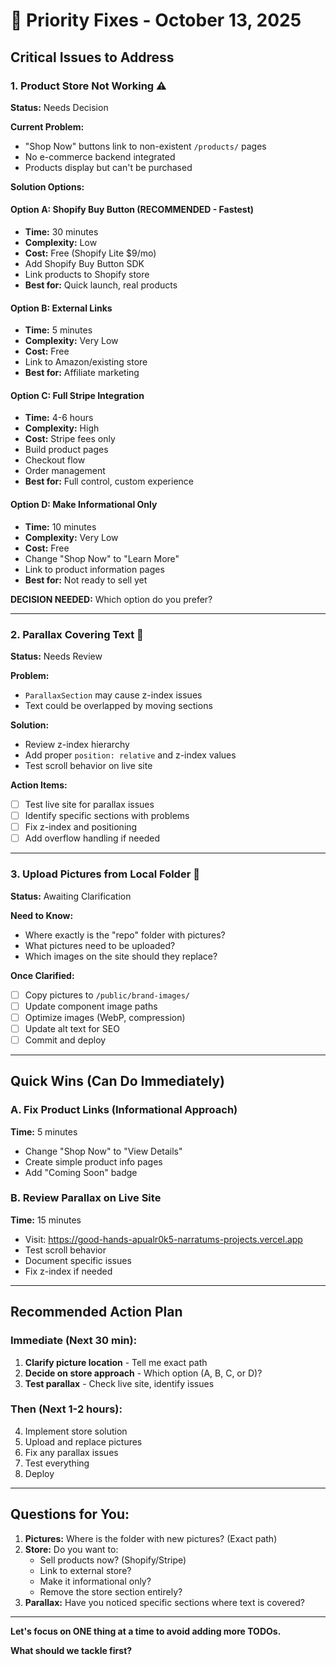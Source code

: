 # 🎯 Priority Fixes - October 13, 2025

## Critical Issues to Address

### 1. **Product Store Not Working** ⚠️
**Status:** Needs Decision

**Current Problem:**
- "Shop Now" buttons link to non-existent `/products/` pages
- No e-commerce backend integrated
- Products display but can't be purchased

**Solution Options:**

#### Option A: Shopify Buy Button (RECOMMENDED - Fastest)
- **Time:** 30 minutes
- **Complexity:** Low
- **Cost:** Free (Shopify Lite $9/mo)
- Add Shopify Buy Button SDK
- Link products to Shopify store
- **Best for:** Quick launch, real products

#### Option B: External Links
- **Time:** 5 minutes
- **Complexity:** Very Low
- **Cost:** Free
- Link to Amazon/existing store
- **Best for:** Affiliate marketing

#### Option C: Full Stripe Integration
- **Time:** 4-6 hours
- **Complexity:** High
- **Cost:** Stripe fees only
- Build product pages
- Checkout flow
- Order management
- **Best for:** Full control, custom experience

#### Option D: Make Informational Only
- **Time:** 10 minutes
- **Complexity:** Very Low
- **Cost:** Free
- Change "Shop Now" to "Learn More"
- Link to product information pages
- **Best for:** Not ready to sell yet

**DECISION NEEDED:** Which option do you prefer?

---

### 2. **Parallax Covering Text** 🎨
**Status:** Needs Review

**Problem:**
- `ParallaxSection` may cause z-index issues
- Text could be overlapped by moving sections

**Solution:**
- Review z-index hierarchy
- Add proper `position: relative` and z-index values
- Test scroll behavior on live site

**Action Items:**
- [ ] Test live site for parallax issues
- [ ] Identify specific sections with problems
- [ ] Fix z-index and positioning
- [ ] Add overflow handling if needed

---

### 3. **Upload Pictures from Local Folder** 📸
**Status:** Awaiting Clarification

**Need to Know:**
- Where exactly is the "repo" folder with pictures?
- What pictures need to be uploaded?
- Which images on the site should they replace?

**Once Clarified:**
- [ ] Copy pictures to `/public/brand-images/`
- [ ] Update component image paths
- [ ] Optimize images (WebP, compression)
- [ ] Update alt text for SEO
- [ ] Commit and deploy

---

## Quick Wins (Can Do Immediately)

### A. Fix Product Links (Informational Approach)
**Time:** 5 minutes
- Change "Shop Now" to "View Details"
- Create simple product info pages
- Add "Coming Soon" badge

### B. Review Parallax on Live Site
**Time:** 15 minutes
- Visit: https://good-hands-apualr0k5-narratums-projects.vercel.app
- Test scroll behavior
- Document specific issues
- Fix z-index if needed

---

## Recommended Action Plan

### Immediate (Next 30 min):
1. **Clarify picture location** - Tell me exact path
2. **Decide on store approach** - Which option (A, B, C, or D)?
3. **Test parallax** - Check live site, identify issues

### Then (Next 1-2 hours):
4. Implement store solution
5. Upload and replace pictures
6. Fix any parallax issues
7. Test everything
8. Deploy

---

## Questions for You:

1. **Pictures:** Where is the folder with new pictures? (Exact path)
2. **Store:** Do you want to:
   - Sell products now? (Shopify/Stripe)
   - Link to external store?
   - Make it informational only?
   - Remove the store section entirely?
3. **Parallax:** Have you noticed specific sections where text is covered?

---

**Let's focus on ONE thing at a time to avoid adding more TODOs.**

**What should we tackle first?**


